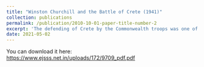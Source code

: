 ```yaml
---
title: "Winston Churchill and the Battle of Crete (1941)"
collection: publications
permalink: /publication/2010-10-01-paper-title-number-2
excerpt: 'The defending of Crete by the Commonwealth troops was one of the most crucial moments of World War II. On this island, in 1941, Australians, New Zealanders, Greeks, and British soldiers faced the elite Hitler's paratroopers. The result of the conflict determined by Churchill's decisions, as well as the tactical mistakes of the commander of the 2nd New Zealand Division, General Bernard Freyberg. This paper aims to illuminate unknown aspects of the British Prime Minister's actions and present his experiences during the battle.'
date: 2021-05-02
---
```


You can download it here: https://www.ejsss.net.in/uploads/172/9709_pdf.pdf 